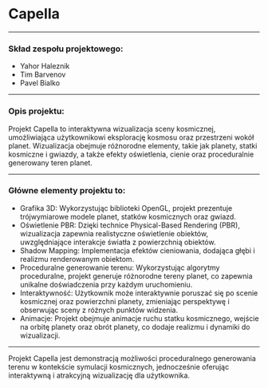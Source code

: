 # Capella
--- 
###   Skład zespołu projektowego:
- Yahor Haleznik
- Tim Barvenov
- Pavel Bialko
---    
###   Opis projektu:

Projekt Capella to interaktywna wizualizacja sceny kosmicznej, umożliwiająca użytkownikowi eksplorację kosmosu oraz przestrzeni wokół planet. Wizualizacja obejmuje różnorodne elementy, takie jak planety, statki kosmiczne i gwiazdy, a także efekty oświetlenia, cienie oraz proceduralnie generowany teren planet.

--- 
### Główne elementy projektu to:
- Grafika 3D: Wykorzystując biblioteki OpenGL, projekt prezentuje trójwymiarowe modele planet, statków kosmicznych oraz gwiazd.
- Oświetlenie PBR: Dzięki technice Physical-Based Rendering (PBR), wizualizacja zapewnia realistyczne oświetlenie obiektów, uwzględniające interakcje światła z powierzchnią obiektów.
- Shadow Mapping: Implementacja efektów cieniowania, dodająca głębi i realizmu renderowanym obiektom.
- Proceduralne generowanie terenu: Wykorzystując algorytmy proceduralne, projekt generuje różnorodne tereny planet, co zapewnia unikalne doświadczenia przy każdym uruchomieniu.
- Interaktywność: Użytkownik może interaktywnie poruszać się po scenie kosmicznej oraz powierzchni planety, zmieniając perspektywę i obserwując sceny z różnych punktów widzenia.
- Animacje: Projekt obejmuje animacje ruchu statku kosmicznego, wejście na orbitę planety oraz obrót planety, co dodaje realizmu i dynamiki do wizualizacji.
---        
Projekt Capella jest demonstracją możliwości proceduralnego generowania terenu w kontekście symulacji kosmicznych, jednocześnie oferując interaktywną i atrakcyjną wizualizację dla użytkownika.
